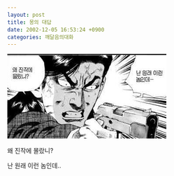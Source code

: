```yaml
---
layout: post
title: 몽의 대답
date: 2002-12-05 16:53:24 +0900
categories: 깨달음의대화
---
```

<img src="./files/attach/images/198/831/1039074804.jpg" border="0" alt="" />  
  
왜 진작에 몰랐니?
  
난 원래 이런 놈인데..
